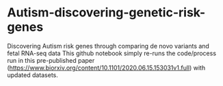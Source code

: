 # Autism-discovering-genetic-risk-genes
Discovering Autism risk genes through comparing de novo variants and fetal RNA-seq data
This github notebook simply re-runs the code/process run in this pre-published paper (https://www.biorxiv.org/content/10.1101/2020.06.15.153031v1.full) with updated datasets. 
